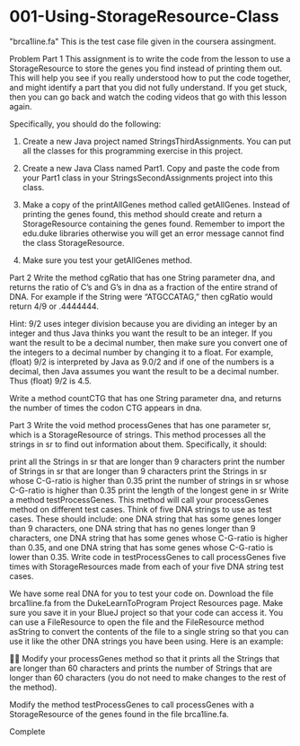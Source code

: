 # 001-Using-StorageResource-Class

"brca1line.fa"
This is the test case file given in the coursera assingment.


Problem
Part 1
This assignment is to write the code from the lesson to use a StorageResource to store the genes you find instead of printing them out. This will help you see if you really understood how to put the code together, and might identify a part that you did not fully understand. If you get stuck, then you can go back and watch the coding videos that go with this lesson again.

Specifically, you should do the following:

1. Create a new Java project named StringsThirdAssignments. You can put all the classes for this programming exercise in this project.

2. Create a new Java Class named Part1. Copy and paste the code from your Part1 class in your StringsSecondAssignments project into this class.

3. Make a copy of the printAllGenes method called getAllGenes. Instead of printing the genes found, this method should create and return a StorageResource containing the genes found. Remember to import the edu.duke libraries otherwise you will get an error message cannot find the class StorageResource.

4. Make sure you test your getAllGenes method.

Part 2
Write the method cgRatio that has one String parameter dna, and returns the ratio of C’s and G’s in dna as a fraction of the entire strand of DNA. For example if the String were “ATGCCATAG,” then cgRatio would return 4/9 or .4444444.

Hint: 9/2 uses integer division because you are dividing an integer by an integer and thus Java thinks you want the result to be an integer. If you want the result to be a decimal number, then make sure you convert one of the integers to a decimal number by changing it to a float. For example, (float) 9/2 is interpreted by Java as 9.0/2 and if one of the numbers is a decimal, then Java assumes you want the result to be a decimal number. Thus (float) 9/2 is 4.5.

Write a method countCTG that has one String parameter dna, and returns the number of times the codon CTG appears in dna.

Part 3
Write the void method processGenes that has one parameter sr, which is a StorageResource of strings. This method processes all the strings in sr to find out information about them. Specifically, it should:

print all the Strings in sr that are longer than 9 characters
print the number of Strings in sr that are longer than 9 characters
print the Strings in sr whose C-G-ratio is higher than 0.35
print the number of strings in sr whose C-G-ratio is higher than 0.35
print the length of the longest gene in sr
Write a method testProcessGenes. This method will call your processGenes method on different test cases. Think of five DNA strings to use as test cases. These should include: one DNA string that has some genes longer than 9 characters, one DNA string that has no genes longer than 9 characters, one DNA string that has some genes whose C-G-ratio is higher than 0.35, and one DNA string that has some genes whose C-G-ratio is lower than 0.35. Write code in testProcessGenes to call processGenes five times with StorageResources made from each of your five DNA string test cases.

We have some real DNA for you to test your code on. Download the file brca1line.fa from the DukeLearnToProgram Project Resources page. Make sure you save it in your BlueJ project so that your code can access it. You can use a FileResource to open the file and the FileResource method asString to convert the contents of the file to a single string so that you can use it like the other DNA strings you have been using. Here is an example:


Modify your processGenes method so that it prints all the Strings that are longer than 60 characters and prints the number of Strings that are longer than 60 characters (you do not need to make changes to the rest of the method).

Modify the method testProcessGenes to call processGenes with a StorageResource of the genes found in the file brca1line.fa.

 Complete
